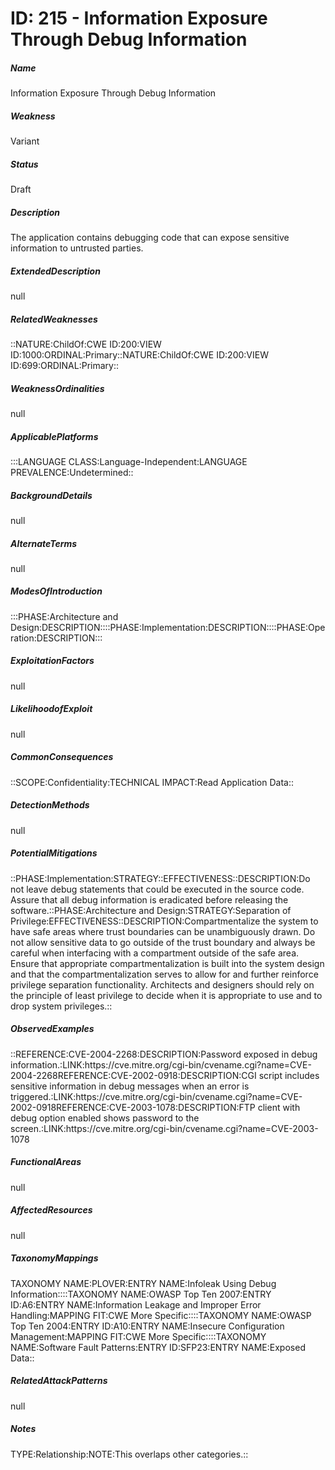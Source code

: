 # ID: 215 - Information Exposure Through Debug Information
<h5>Name</h5>Information Exposure Through Debug Information
<h5>Weakness</h5>Variant
<h5>Status</h5>Draft
<h5>Description</h5>The application contains debugging code that can expose sensitive information to untrusted parties.
<h5>ExtendedDescription</h5>null
<h5>RelatedWeaknesses</h5>::NATURE:ChildOf:CWE ID:200:VIEW ID:1000:ORDINAL:Primary::NATURE:ChildOf:CWE ID:200:VIEW ID:699:ORDINAL:Primary::
<h5>WeaknessOrdinalities</h5>null
<h5>ApplicablePlatforms</h5>:::LANGUAGE CLASS:Language-Independent:LANGUAGE PREVALENCE:Undetermined::
<h5>BackgroundDetails</h5>null
<h5>AlternateTerms</h5>null
<h5>ModesOfIntroduction</h5>:::PHASE:Architecture and Design:DESCRIPTION::::PHASE:Implementation:DESCRIPTION::::PHASE:Operation:DESCRIPTION:::
<h5>ExploitationFactors</h5>null
<h5>LikelihoodofExploit</h5>null
<h5>CommonConsequences</h5>::SCOPE:Confidentiality:TECHNICAL IMPACT:Read Application Data::
<h5>DetectionMethods</h5>null
<h5>PotentialMitigations</h5>::PHASE:Implementation:STRATEGY::EFFECTIVENESS::DESCRIPTION:Do not leave debug statements that could be executed in the source code. Assure that all debug information is eradicated before releasing the software.::PHASE:Architecture and Design:STRATEGY:Separation of Privilege:EFFECTIVENESS::DESCRIPTION:Compartmentalize the system to have safe areas where trust boundaries can be unambiguously drawn. Do not allow sensitive data to go outside of the trust boundary and always be careful when interfacing with a compartment outside of the safe area. Ensure that appropriate compartmentalization is built into the system design and that the compartmentalization serves to allow for and further reinforce privilege separation functionality. Architects and designers should rely on the principle of least privilege to decide when it is appropriate to use and to drop system privileges.::
<h5>ObservedExamples</h5>::REFERENCE:CVE-2004-2268:DESCRIPTION:Password exposed in debug information.:LINK:https://cve.mitre.org/cgi-bin/cvename.cgi?name=CVE-2004-2268REFERENCE:CVE-2002-0918:DESCRIPTION:CGI script includes sensitive information in debug messages when an error is triggered.:LINK:https://cve.mitre.org/cgi-bin/cvename.cgi?name=CVE-2002-0918REFERENCE:CVE-2003-1078:DESCRIPTION:FTP client with debug option enabled shows password to the screen.:LINK:https://cve.mitre.org/cgi-bin/cvename.cgi?name=CVE-2003-1078
<h5>FunctionalAreas</h5>null
<h5>AffectedResources</h5>null
<h5>TaxonomyMappings</h5>TAXONOMY NAME:PLOVER:ENTRY NAME:Infoleak Using Debug Information::::TAXONOMY NAME:OWASP Top Ten 2007:ENTRY ID:A6:ENTRY NAME:Information Leakage and Improper Error Handling:MAPPING FIT:CWE More Specific::::TAXONOMY NAME:OWASP Top Ten 2004:ENTRY ID:A10:ENTRY NAME:Insecure Configuration Management:MAPPING FIT:CWE More Specific::::TAXONOMY NAME:Software Fault Patterns:ENTRY ID:SFP23:ENTRY NAME:Exposed Data::
<h5>RelatedAttackPatterns</h5>null
<h5>Notes</h5>TYPE:Relationship:NOTE:This overlaps other categories.::

